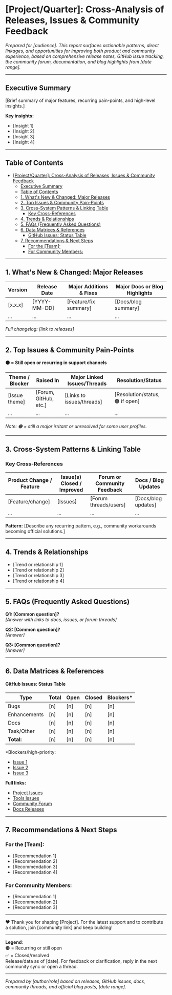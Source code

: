 # [Project/Quarter]: Cross-Analysis of Releases, Issues & Community Feedback

*Prepared for [audience]. This report surfaces actionable patterns, direct linkages, and opportunities for improving both product and community experience, based on comprehensive release notes, GitHub issue tracking, the community forum, documentation, and blog highlights from [date range].*

---

## Executive Summary

[Brief summary of major features, recurring pain-points, and high-level insights.]

**Key insights:**
- [Insight 1]
- [Insight 2]
- [Insight 3]
- [Insight 4]

---

## Table of Contents
- [\[Project/Quarter\]: Cross-Analysis of Releases, Issues \& Community Feedback](#projectquarter-cross-analysis-of-releases-issues--community-feedback)
  - [Executive Summary](#executive-summary)
  - [Table of Contents](#table-of-contents)
  - [1. What's New \& Changed: Major Releases](#1-whats-new--changed-major-releases)
  - [2. Top Issues \& Community Pain-Points](#2-top-issues--community-pain-points)
  - [3. Cross-System Patterns \& Linking Table](#3-cross-system-patterns--linking-table)
    - [Key Cross-References](#key-cross-references)
  - [4. Trends \& Relationships](#4-trends--relationships)
  - [5. FAQs (Frequently Asked Questions)](#5-faqs-frequently-asked-questions)
  - [6. Data Matrices \& References](#6-data-matrices--references)
      - [GitHub Issues: Status Table](#github-issues-status-table)
  - [7. Recommendations \& Next Steps](#7-recommendations--next-steps)
    - [For the \[Team\]:](#for-the-team)
    - [For Community Members:](#for-community-members)

---

## 1. What's New & Changed: Major Releases

| Version    | Release Date | Major Additions & Fixes           | Major Docs or Blog Highlights         |
|------------|-------------|-------------------------------------|--------------------------------------|
| [x.x.x]    | [YYYY-MM-DD]| [Feature/fix summary]              | [Docs/blog summary]                  |
| ...        | ...         | ...                                 | ...                                  |

*Full changelog: [link to releases]*

---

## 2. Top Issues & Community Pain-Points

**🟠 = Still open or recurring in support channels**

| Theme / Blocker                             | Raised In            | Major Linked Issues/Threads                     | Resolution/Status                |
|---------------------------------------------|----------------------|------------------------------------------------|----------------------------------|
| [Issue theme]                               | [Forum, GitHub, etc.]| [Links to issues/threads]                      | [Resolution/status, 🟠 if open]  |
| ...                                         | ...                  | ...                                            | ...                              |

_Note: 🟠 = still a major irritant or unresolved for some user profiles._

---

## 3. Cross-System Patterns & Linking Table

### Key Cross-References

| Product Change / Feature           | Issue(s) Closed / Improved           | Forum or Community Feedback                | Docs / Blog Updates                                 |
|------------------------------------|--------------------------------------|--------------------------------------------|-----------------------------------------------------|
| [Feature/change]                   | [Issues]                             | [Forum threads/users]                      | [Docs/blog updates]                                 |
| ...                                | ...                                  | ...                                        | ...                                                 |

**Pattern:** [Describe any recurring pattern, e.g., community workarounds becoming official solutions.]

---

## 4. Trends & Relationships

- [Trend or relationship 1]
- [Trend or relationship 2]
- [Trend or relationship 3]
- [Trend or relationship 4]

---

## 5. FAQs (Frequently Asked Questions)

**Q1: [Common question]?**  
*[Answer with links to docs, issues, or forum threads]*

**Q2: [Common question]?**  
*[Answer]*

**Q3: [Common question]?**  
*[Answer]*

---

## 6. Data Matrices & References

#### GitHub Issues: Status Table

| Type           | Total | Open | Closed | Blockers* |
|----------------|-------|------|--------|-----------|
| Bugs           | [n]   | [n]  | [n]    | [n]       |
| Enhancements   | [n]   | [n]  | [n]    | [n]       |
| Docs           | [n]   | [n]  | [n]    | [n]       |
| Task/Other     | [n]   | [n]  | [n]    | [n]       |
| **Total:**     | [n]   | [n]  | [n]    | [n]       |

\*Blockers/high-priority:  
- [Issue 1](link)
- [Issue 2](link)
- [Issue 3](link)

**Full links:**  
- [Project Issues](link)  
- [Tools Issues](link)  
- [Community Forum](link)  
- [Docs Releases](link)

---

## 7. Recommendations & Next Steps

### For the [Team]:
- [Recommendation 1]
- [Recommendation 2]
- [Recommendation 3]
- [Recommendation 4]

### For Community Members:
- [Recommendation 1]
- [Recommendation 2]
- [Recommendation 3]

---

❤️ Thank you for shaping [Project]. For the latest support and to contribute a solution, join [community link] and keep building!

---

**Legend**:  
🟠 = Recurring or still open  
✅ = Closed/resolved  
Release/data as of [date]. For feedback or clarification, reply in the next community sync or open a thread.

---

*Prepared by [author/role] based on releases, GitHub issues, docs, community threads, and official blog posts, [date range].*
